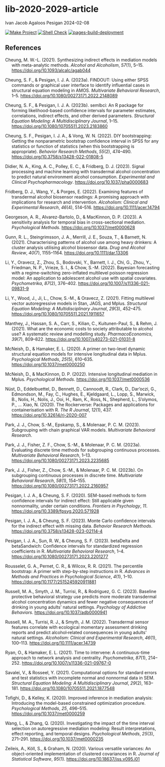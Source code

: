 lib-2020-2029-article
================
Ivan Jacob Agaloos Pesigan
2024-02-08

<!-- README.md is generated from .setup/readme/README.Rmd. Please edit that file -->
<!-- badges: start -->

[![Make
Project](https://github.com/ijapesigan/lib-2020-2029-article/actions/workflows/make.yml/badge.svg)](https://github.com/ijapesigan/lib-2020-2029-article/actions/workflows/make.yml)
[![Shell
Check](https://github.com/ijapesigan/lib-2020-2029-article/actions/workflows/shellcheck.yml/badge.svg)](https://github.com/ijapesigan/lib-2020-2029-article/actions/workflows/shellcheck.yml)
[![pages-build-deployment](https://github.com/ijapesigan/lib-2020-2029-article/actions/workflows/pages/pages-build-deployment/badge.svg)](https://github.com/ijapesigan/lib-2020-2029-article/actions/workflows/pages/pages-build-deployment)
<!-- badges: end -->

## References

<div id="refs" class="references csl-bib-body hanging-indent"
line-spacing="2">

<div id="ref-Cheung-2021" class="csl-entry">

Cheung, M. W.-L. (2021). Synthesizing indirect effects in mediation
models with meta-analytic methods. *Alcohol and Alcoholism*, *57*(1),
5–15. <https://doi.org/10.1093/alcalc/agab044>

</div>

<div id="ref-Cheung-Pesigan-2023a" class="csl-entry">

Cheung, S. F., & Pesigan, I. J. A. (2023a). FINDOUT: Using either SPSS
commands or graphical user interface to identify influential cases in
structural equation modeling in AMOS. *Multivariate Behavioral
Research*, 1–5. <https://doi.org/10.1080/00273171.2022.2148089>

</div>

<div id="ref-Cheung-Pesigan-2023b" class="csl-entry">

Cheung, S. F., & Pesigan, I. J. A. (2023b).
<span class="nocase">semlbci</span>: An R package for forming
likelihood-based confidence intervals for parameter estimates,
correlations, indirect effects, and other derived parameters.
*Structural Equation Modeling: A Multidisciplinary Journal*, 1–15.
<https://doi.org/10.1080/10705511.2023.2183860>

</div>

<div id="ref-Cheung-Pesigan-Vong-2022" class="csl-entry">

Cheung, S. F., Pesigan, I. J. A., & Vong, W. N. (2022). DIY
bootstrapping: Getting the nonparametric bootstrap confidence interval
in SPSS for any statistics or function of statistics (when this
bootstrapping is appropriate). *Behavior Research Methods*, *55*(2),
474–490. <https://doi.org/10.3758/s13428-022-01808-5>

</div>

<div id="ref-Didier-King-Polley-etal-2023" class="csl-entry">

Didier, N. A., King, A. C., Polley, E. C., & Fridberg, D. J. (2023).
Signal processing and machine learning with transdermal alcohol
concentration to predict natural environment alcohol consumption.
*Experimental and Clinical Psychopharmacology*.
<https://doi.org/10.1037/pha0000683>

</div>

<div id="ref-Fridberg-Wang-Porges-2022" class="csl-entry">

Fridberg, D. J., Wang, Y., & Porges, E. (2022). Examining features of
transdermal alcohol biosensor readings: A promising approach with
implications for research and intervention. *Alcoholism: Clinical and
Experimental Research*, *46*(4), 514–516.
<https://doi.org/10.1111/acer.14794>

</div>

<div id="ref-Georgeson-AlvarezBartolo-MacKinnon-2023" class="csl-entry">

Georgeson, A. R., Alvarez-Bartolo, D., & MacKinnon, D. P. (2023). A
sensitivity analysis for temporal bias in cross-sectional mediation.
*Psychological Methods*. <https://doi.org/10.1037/met0000628>

</div>

<div id="ref-Gunn-Steingrimsson-Merrill-etal-2021" class="csl-entry">

Gunn, R. L., Steingrimsson, J. A., Merrill, J. E., Souza, T., & Barnett,
N. (2021). Characterising patterns of alcohol use among heavy drinkers:
A cluster analysis utilising alcohol biosensor data. *Drug and Alcohol
Review*, *40*(7), 1155–1164. <https://doi.org/10.1111/dar.13306>

</div>

<div id="ref-Li-Oravecz-Zhou-etal-2022" class="csl-entry">

Li, Y., Oravecz, Z., Zhou, S., Bodovski, Y., Barnett, I. J., Chi, G.,
Zhou, Y., Friedman, N. P., Vrieze, S. I., & Chow, S.-M. (2022). Bayesian
forecasting with a regime-switching zero-inflated multilevel poisson
regression model: An application to adolescent alcohol use with spatial
covariates. *Psychometrika*, *87*(2), 376–402.
<https://doi.org/10.1007/s11336-021-09831-9>

</div>

<div id="ref-Li-Wood-Ji-etal-2021" class="csl-entry">

Li, Y., Wood, J., Ji, L., Chow, S.-M., & Oravecz, Z. (2021). Fitting
multilevel vector autoregressive models in Stan, JAGS, and Mplus.
*Structural Equation Modeling: A Multidisciplinary Journal*, *29*(3),
452–475. <https://doi.org/10.1080/10705511.2021.1911657>

</div>

<div id="ref-Manthey-Hassan-Carr-etal-2021" class="csl-entry">

Manthey, J., Hassan, S. A., Carr, S., Kilian, C., Kuitunen-Paul, S., &
Rehm, J. (2021). What are the economic costs to society attributable to
alcohol use? A systematic review and modelling study.
*PharmacoEconomics*, *39*(7), 809–822.
<https://doi.org/10.1007/s40273-021-01031-8>

</div>

<div id="ref-McNeish-Hamaker-2020" class="csl-entry">

McNeish, D., & Hamaker, E. L. (2020). A primer on two-level dynamic
structural equation models for intensive longitudinal data in Mplus.
*Psychological Methods*, *25*(5), 610–635.
<https://doi.org/10.1037/met0000250>

</div>

<div id="ref-McNeish-MacKinnon-2022" class="csl-entry">

McNeish, D., & MacKinnon, D. P. (2022). Intensive longitudinal mediation
in Mplus. *Psychological Methods*. <https://doi.org/10.1037/met0000536>

</div>

<div id="ref-Nust-Eddelbuettel-Bennett-etal-2020" class="csl-entry">

Nüst, D., Eddelbuettel, D., Bennett, D., Cannoodt, R., Clark, D.,
Dar’oczi, G., Edmondson, M., Fay, C., Hughes, E., Kjeldgaard, L., Lopp,
S., Marwick, B., Nolis, H., Nolis, J., Ooi, H., Ram, K., Ross, N.,
Shepherd, L., S’olymos, P., … Xiao, N. (2020). The Rockerverse: Packages
and applications for containerisation with R. *The R Journal*, *12*(1),
437. <https://doi.org/10.32614/rj-2020-007>

</div>

<div id="ref-Park-Chow-Epskamp-etal-2023" class="csl-entry">

Park, J. J., Chow, S.-M., Epskamp, S., & Molenaar, P. C. M. (2023).
Subgrouping with chain graphical VAR models. *Multivariate Behavioral
Research*.

</div>

<div id="ref-Park-Fisher-Chow-etal-2023b" class="csl-entry">

Park, J. J., Fisher, Z. F., Chow, S.-M., & Molenaar, P. C. M. (2023a).
Evaluating discrete time methods for subgrouping continuous processes.
*Multivariate Behavioral Research*, 1–13.
<https://doi.org/10.1080/00273171.2023.2235685>

</div>

<div id="ref-Park-Fisher-Chow-etal-2023a" class="csl-entry">

Park, J. J., Fisher, Z., Chow, S.-M., & Molenaar, P. C. M. (2023b). On
subgrouping continuous processes in discrete time. *Multivariate
Behavioral Research*, *58*(1), 154–155.
<https://doi.org/10.1080/00273171.2022.2160957>

</div>

<div id="ref-Pesigan-Cheung-2020" class="csl-entry">

Pesigan, I. J. A., & Cheung, S. F. (2020). SEM-based methods to form
confidence intervals for indirect effect: Still applicable given
nonnormality, under certain conditions. *Frontiers in Psychology*, *11*.
<https://doi.org/10.3389/fpsyg.2020.571928>

</div>

<div id="ref-Pesigan-Cheung-2023" class="csl-entry">

Pesigan, I. J. A., & Cheung, S. F. (2023). Monte Carlo confidence
intervals for the indirect effect with missing data. *Behavior Research
Methods*. <https://doi.org/10.3758/s13428-023-02114-4>

</div>

<div id="ref-Pesigan-Sun-Cheung-2023" class="csl-entry">

Pesigan, I. J. A., Sun, R. W., & Cheung, S. F. (2023).
<span class="nocase">betaDelta</span> and
<span class="nocase">betaSandwich</span>: Confidence intervals for
standardized regression coefficients in R. *Multivariate Behavioral
Research*, 1–4. <https://doi.org/10.1080/00273171.2023.2201277>

</div>

<div id="ref-Rousselet-Pernet-Wilcox-2021" class="csl-entry">

Rousselet, G. A., Pernet, C. R., & Wilcox, R. R. (2021). The percentile
bootstrap: A primer with step-by-step instructions in R. *Advances in
Methods and Practices in Psychological Science*, *4*(1), 1–10.
<https://doi.org/10.1177/2515245920911881>

</div>

<div id="ref-Russell-Smyth-Turrisi-Rodriguez-2023" class="csl-entry">

Russell, M. A., Smyth, J. M., Turrisi, R., & Rodriguez, G. C. (2023).
Baseline protective behavioral strategy use predicts more moderate
transdermal alcohol concentration dynamics and fewer negative
consequences of drinking in young adults’ natural settings. *Psychology
of Addictive Behaviors*. <https://doi.org/10.1037/adb0000941>

</div>

<div id="ref-Russell-Turrisi-Smyth-2022" class="csl-entry">

Russell, M. A., Turrisi, R. J., & Smyth, J. M. (2022). Transdermal
sensor features correlate with ecological momentary assessment drinking
reports and predict alcohol‐related consequences in young adults’
natural settings. *Alcoholism: Clinical and Experimental Research*,
*46*(1), 100–113. <https://doi.org/10.1111/acer.14739>

</div>

<div id="ref-Ryan-Hamaker-2021" class="csl-entry">

Ryan, O., & Hamaker, E. L. (2021). Time to intervene: A continuous-time
approach to network analysis and centrality. *Psychometrika*, *87*(1),
214–252. <https://doi.org/10.1007/s11336-021-09767-0>

</div>

<div id="ref-Savalei-Rosseel-2021" class="csl-entry">

Savalei, V., & Rosseel, Y. (2021). Computational options for standard
errors and test statistics with incomplete normal and nonnormal data in
SEM. *Structural Equation Modeling: A Multidisciplinary Journal*,
*29*(2), 163–181. <https://doi.org/10.1080/10705511.2021.1877548>

</div>

<div id="ref-Tofighi-Kelley-2020" class="csl-entry">

Tofighi, D., & Kelley, K. (2020). Improved inference in mediation
analysis: Introducing the model-based constrained optimization
procedure. *Psychological Methods*, *25*, 496–515.
<https://doi.org/10.1037/met0000259>

</div>

<div id="ref-Wang-Zhang-2020" class="csl-entry">

Wang, L., & Zhang, Q. (2020). Investigating the impact of the time
interval selection on autoregressive mediation modeling: Result
interpretations, effect reporting, and temporal designs. *Psychological
Methods*, *25*(3), 271–291. <https://doi.org/10.1037/met0000235>

</div>

<div id="ref-Zeileis-Koll-Graham-2020" class="csl-entry">

Zeileis, A., Köll, S., & Graham, N. (2020). Various versatile variances:
An object-oriented implementation of clustered covariances in R.
*Journal of Statistical Software*, *95*(1).
<https://doi.org/10.18637/jss.v095.i01>

</div>

</div>
